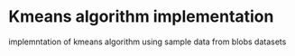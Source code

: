 # Kmeans algorithm implementation
 implemntation of kmeans algorithm using sample data from blobs datasets
